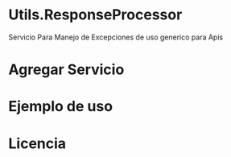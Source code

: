 # Utils.ResponseProcessor

Servicio Para Manejo de Excepciones de uso generico para Apis

# Agregar Servicio

# Ejemplo de uso 

# Licencia 
